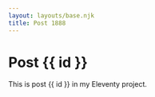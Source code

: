 ```yaml
---
layout: layouts/base.njk
title: Post 1888
---
```


# Post {{ id }}

This is post {{ id }} in my Eleventy project.

